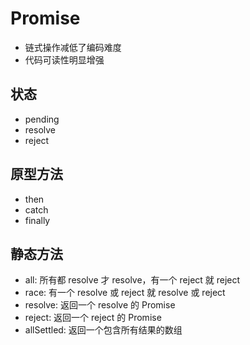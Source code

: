 # Promise

- 链式操作减低了编码难度
- 代码可读性明显增强

## 状态

- pending
- resolve
- reject

## 原型方法

- then
- catch
- finally

## 静态方法

- all: 所有都 resolve 才 resolve，有一个 reject 就 reject
- race: 有一个 resolve 或 reject 就 resolve 或 reject
- resolve: 返回一个 resolve 的 Promise
- reject: 返回一个 reject 的 Promise
- allSettled: 返回一个包含所有结果的数组